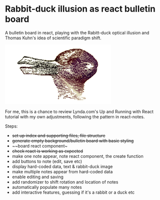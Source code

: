# Rabbit-duck illusion as react bulletin board
A bulletin board in react, playing with the Rabitt-duck optical illusion and Thomas Kuhn's idea of scientific paradigm shift.

![rabbit-duck optical illusion](assets/rabduck.gif)

For me, this is a chance to review Lynda.com's Up and Running with React tutorial with my own adjustments, following the pattern in react-notes.

Steps:

* ~~set up index and supporting files, file structure~~
* ~~generate empty background/bulletin board with basic styling~~
* ~~board react component~
* ~~check react is working as expected~~
* make one note appear, note react component, the create function
* add buttons to note (edit, save etc)
* display hard-coded data, text & rabbit-duck image
* make multiple notes appear from hard-coded data
* enable editing and saving
* add randomizer to shift rotation and location of notes
* automatically populate many notes 
* add interactive features, guessing if it's a rabbit or a duck etc